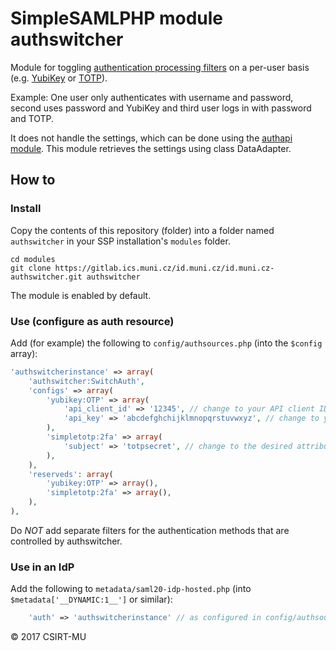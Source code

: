 # SimpleSAMLPHP module authswitcher

Module for toggling [authentication processing filters](https://simplesamlphp.org/docs/stable/simplesamlphp-authproc) on a per-user basis (e.g. [YubiKey](https://github.com/simplesamlphp/simplesamlphp-module-yubikey) or [TOTP](https://github.com/aidan-/SimpleTOTP)).

Example: One user only authenticates with username and password, second uses password and YubiKey and third user logs in with password and TOTP.

It does not handle the settings, which can be done using the [authapi module](https://gitlab.ics.muni.cz/id.muni.cz/id.muni.cz-authapi).
This module retrieves the settings using class DataAdapter.

## How to

### Install

Copy the contents of this repository (folder) into a folder named `authswitcher` in your SSP installation's `modules` folder.

```
cd modules
git clone https://gitlab.ics.muni.cz/id.muni.cz/id.muni.cz-authswitcher.git authswitcher
```

The module is enabled by default.

### Use (configure as auth resource)

Add (for example) the following to `config/authsources.php` (into the `$config` array):

```php
'authswitcherinstance' => array(
    'authswitcher:SwitchAuth',
    'configs' => array(
        'yubikey:OTP' => array(
            'api_client_id' => '12345', // change to your API client ID
            'api_key' => 'abcdefghchijklmnopqrstuvwxyz', // change to your API key
        ),
        'simpletotp:2fa' => array(
            'subject' => 'totpsecret', // change to the desired attribute name
        ),
    ),
    'reserveds': array(
        'yubikey:OTP' => array(),
        'simpletotp:2fa' => array(),
    ),
),
```

Do *NOT* add separate filters for the authentication methods that are controlled by authswitcher.

### Use in an IdP

Add the following to `metadata/saml20-idp-hosted.php` (into `$metadata['__DYNAMIC:1__']` or similar):

```php
    'auth' => 'authswitcherinstance' // as configured in config/authsources.php
```


© 2017 CSIRT-MU

